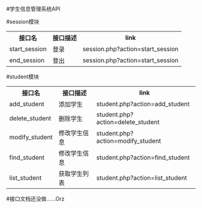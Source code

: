#学生信息管理系统API

#session模块
<table>
<tr><th>接口名</th><th>接口描述</th><th>link</th></tr>
<tr><td>start_session</td><td>登录</td><td>session.php?action=start_session</td></tr>
<tr><td>end_session</td><td>登出</td><td>session.php?action=start_session</td></tr>
</table>

#student模块
<table>
<tr><th>接口名</th><th>接口描述</th><th>link</th></tr>
<tr><td>add_student</td><td>添加学生</td><td>student.php?action=add_student</td></tr>
<tr><td>delete_student</td><td>删除学生</td><td>student.php?action=delete_student</td></tr>
<tr><td>modify_student</td><td>修改学生信息</td><td>student.php?action=modify_student</td></tr>
<tr><td>find_student</td><td>修改学生信息</td><td>student.php?action=find_student</td></tr>
<tr><td>list_student</td><td>获取学生列表</td><td>student.php?action=list_student</td></tr>
</table>

#接口文档还没做……Orz


